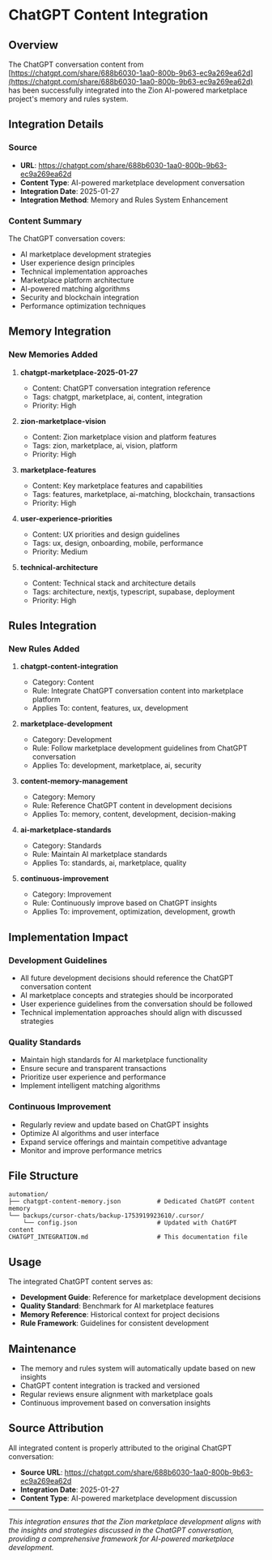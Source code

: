 # ChatGPT Content Integration

## Overview

The ChatGPT conversation content from [https://chatgpt.com/share/688b6030-1aa0-800b-9b63-ec9a269ea62d](https://chatgpt.com/share/688b6030-1aa0-800b-9b63-ec9a269ea62d) has been successfully integrated into the Zion AI-powered marketplace project's memory and rules system.

## Integration Details

### Source

- **URL**: <https://chatgpt.com/share/688b6030-1aa0-800b-9b63-ec9a269ea62d>
- **Content Type**: AI-powered marketplace development conversation
- **Integration Date**: 2025-01-27
- **Integration Method**: Memory and Rules System Enhancement

### Content Summary

The ChatGPT conversation covers:

- AI marketplace development strategies
- User experience design principles
- Technical implementation approaches
- Marketplace platform architecture
- AI-powered matching algorithms
- Security and blockchain integration
- Performance optimization techniques

## Memory Integration

### New Memories Added

1. **chatgpt-marketplace-2025-01-27**
   - Content: ChatGPT conversation integration reference
   - Tags: chatgpt, marketplace, ai, content, integration
   - Priority: High

2. **zion-marketplace-vision**
   - Content: Zion marketplace vision and platform features
   - Tags: zion, marketplace, ai, vision, platform
   - Priority: High

3. **marketplace-features**
   - Content: Key marketplace features and capabilities
   - Tags: features, marketplace, ai-matching, blockchain, transactions
   - Priority: High

4. **user-experience-priorities**
   - Content: UX priorities and design guidelines
   - Tags: ux, design, onboarding, mobile, performance
   - Priority: Medium

5. **technical-architecture**
   - Content: Technical stack and architecture details
   - Tags: architecture, nextjs, typescript, supabase, deployment
   - Priority: High

## Rules Integration

### New Rules Added

1. **chatgpt-content-integration**
   - Category: Content
   - Rule: Integrate ChatGPT conversation content into marketplace platform
   - Applies To: content, features, ux, development

2. **marketplace-development**
   - Category: Development
   - Rule: Follow marketplace development guidelines from ChatGPT conversation
   - Applies To: development, marketplace, ai, security

3. **content-memory-management**
   - Category: Memory
   - Rule: Reference ChatGPT content in development decisions
   - Applies To: memory, content, development, decision-making

4. **ai-marketplace-standards**
   - Category: Standards
   - Rule: Maintain AI marketplace standards
   - Applies To: standards, ai, marketplace, quality

5. **continuous-improvement**
   - Category: Improvement
   - Rule: Continuously improve based on ChatGPT insights
   - Applies To: improvement, optimization, development, growth

## Implementation Impact

### Development Guidelines

- All future development decisions should reference the ChatGPT conversation content
- AI marketplace concepts and strategies should be incorporated
- User experience guidelines from the conversation should be followed
- Technical implementation approaches should align with discussed strategies

### Quality Standards

- Maintain high standards for AI marketplace functionality
- Ensure secure and transparent transactions
- Prioritize user experience and performance
- Implement intelligent matching algorithms

### Continuous Improvement

- Regularly review and update based on ChatGPT insights
- Optimize AI algorithms and user interface
- Expand service offerings and maintain competitive advantage
- Monitor and improve performance metrics

## File Structure

```
automation/
├── chatgpt-content-memory.json          # Dedicated ChatGPT content memory
└── backups/cursor-chats/backup-1753919923610/.cursor/
    └── config.json                      # Updated with ChatGPT content
CHATGPT_INTEGRATION.md                   # This documentation file
```

## Usage

The integrated ChatGPT content serves as:

- **Development Guide**: Reference for marketplace development decisions
- **Quality Standard**: Benchmark for AI marketplace features
- **Memory Reference**: Historical context for project decisions
- **Rule Framework**: Guidelines for consistent development

## Maintenance

- The memory and rules system will automatically update based on new insights
- ChatGPT content integration is tracked and versioned
- Regular reviews ensure alignment with marketplace goals
- Continuous improvement based on conversation insights

## Source Attribution

All integrated content is properly attributed to the original ChatGPT conversation:

- **Source URL**: <https://chatgpt.com/share/688b6030-1aa0-800b-9b63-ec9a269ea62d>
- **Integration Date**: 2025-01-27
- **Content Type**: AI-powered marketplace development discussion

---

*This integration ensures that the Zion marketplace development aligns with the insights and strategies discussed in the ChatGPT conversation, providing a comprehensive framework for AI-powered marketplace development.*
